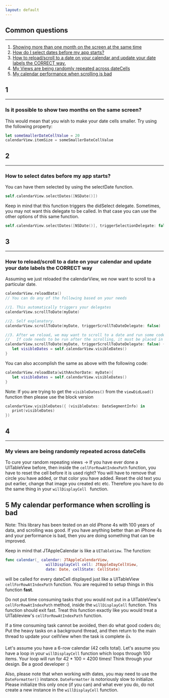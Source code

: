 ```yaml
---
layout: default
---
```



## Common questions
___

1. [Showing more than one month on the screen at the same time](#1)
2. [How do I select dates before my app starts?](#2)
3. [How to reload/scroll to a date on your calendar and update your date labels the CORRECT way.](#3)
4. [My Views are being randomly repeated across dateCells](#4)	
5. [My calendar performance when scrolling is bad](#5)	

## 1 
___

### Is it possible to show two months on the same screen?

This would mean that you wish to make your date cells smaller. Try using the following property:

```swift
let someSmallerDateCellValue = 20
calendarView.itemSize = someSmallerDateCellValue
```

## 2
___

### How to select dates before my app starts?

You can have them selected by using the selectDate function.

```swift
self.calendarView.selectDates([NSDate()])
```

Keep in mind that this function triggers the didSelect delegate. Sometimes, you may not want this delegate to be called. In that case you can use the other options of this same function.

```swift
self.calendarView.selectDates([NSDate()], triggerSelectionDelegate: false)
```

## 3
___

### How to reload/scroll to a date on your calendar and update your date labels the CORRECT way

Assuming we just reloaded the calendarView, we now want to scroll to a particular date.

```swift
calendarView.reloadData()
// You can do any of the following based on your needs

//1. This automatically triggers your delegates
calendarView.scrollToDate(myDate) 

//2. Self explanatory. 
calendarView.scrollToDate(myDate, triggerScrollToDateDelegate: false)

//3. After we reload, we may want to scroll to a date and run some code when scrolling completes.
//   If code needs to be run after the scrolling, it must be placed in the trailing closure
calendarView.scrollToDate(myDate, triggerScrollToDateDelegate: false) {
   let visibleDates = self.calendarView.visibleDates()
}
```

You can also accomplish the same as above with the following code:

```swift
calendarView.reloadData(withAnchorDate: myDate){
   let visibleDates = self.calendarView.visibleDates()
}
```

Note: If you are trying to get the `visibleDates()` from the `viewDidLoad()` function then please use the block version

```swift
calendarView.visibleDates({ (visibleDates: DateSegmentInfo) in
   print(visibleDates)
})
```

## 4
___

### My views are being randomly repeated across dateCells

To cure your random repeating views -> If you have ever done a UITableView before, then inside the `cellForRowAtIndexPath` function, you have to reset the cell before it is used right? You will have to remove that circle you have added, or that color you have added. Reset the old text you put earlier, change that image you created etc etc. Therefore you have to do the same thing in your `willDisplayCell ` function. 

## 5 My calendar performance when scrolling is bad

Note: This library has been tested on an old iPhone 4s with 100 years of data, and scrolling was good. If you have anything better than an iPhone 4s and your performance is bad, then you are doing something that can be improved.

Keep in mind that JTAppleCalendar is like a `UITableView`. The function:

```swift
func calendar(_ calendar: JTAppleCalendarView,
                  willDisplayCell cell: JTAppleDayCellView,
                  date: Date, cellState: CellState)
```

will be called for every dateCell displayed just like a UITableView `cellForRowAtIndexPath` function. You are required to setup things in this function **fast**. 

Do not put time consuming tasks that you would not put in a UITableView's `cellForRowAtIndexPath` method, inside the `willDisplayCell` function. This function should exit fast. Treat this function exactly like you would treat a UITableview's `cellForRowAtIndexPath` function.

If a time consuming task cannot be avoided, then do what good coders do; Put the heavy tasks on a background thread, and then return to the main thread to update your cellView when the task is complete 👍.

Let's assume you have a 6-row calendar (42 cells total). Let's assume you have a loop in your `willDisplayCell` function which loops through 100 items. Your loop will run for 42 * 100 = 4200 times! Think through your design. Be a good developer :)

Also, please note that when working with dates, you may need to use the `DateFormatter()` instance. `DateFormatter` is notoriously slow to initialize. Please initialize this only once (if you can) and what ever you do, do not create a new instance in the `willDisplayCell` function.